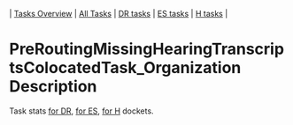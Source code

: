 | [Tasks Overview](tasks-overview.md) | [All Tasks](../alltasks.md) | [DR tasks](../docs-DR/tasklist.md) | [ES tasks](../docs-ES/tasklist.md) | [H tasks](../docs-H/tasklist.md) |

# PreRoutingMissingHearingTranscriptsColocatedTask_Organization Description

Task stats [for DR](../docs-DR/PreRoutingMissingHearingTranscriptsColocatedTask_Organization.md), [for ES](../docs-ES/PreRoutingMissingHearingTranscriptsColocatedTask_Organization.md), [for H](../docs-H/PreRoutingMissingHearingTranscriptsColocatedTask_Organization.md) dockets.

